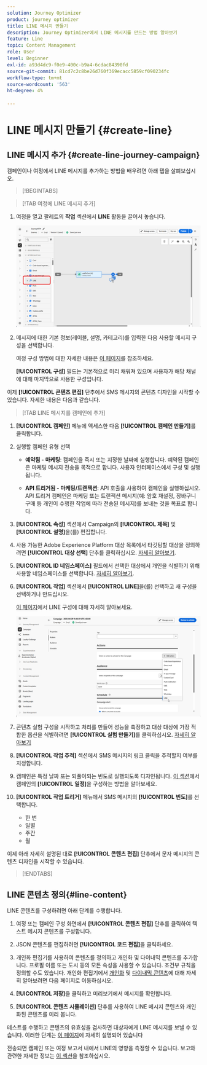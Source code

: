 ```yaml
---
solution: Journey Optimizer
product: journey optimizer
title: LINE 메시지 만들기
description: Journey Optimizer에서 LINE 메시지를 만드는 방법 알아보기
feature: Line
topic: Content Management
role: User
level: Beginner
exl-id: a93d4dc9-f0e9-400c-b9a4-6cdac84390fd
source-git-commit: 81cd7c2c8be26d760f369ecacc5859cf090234fc
workflow-type: tm+mt
source-wordcount: '563'
ht-degree: 4%

---
```


# LINE 메시지 만들기 {#create-line}

## LINE 메시지 추가 {#create-line-journey-campaign}

캠페인이나 여정에서 LINE 메시지를 추가하는 방법을 배우려면 아래 탭을 살펴보십시오.

>[!BEGINTABS]

>[!TAB 여정에 LINE 메시지 추가]

1. 여정을 열고 팔레트의 **작업** 섹션에서 **LINE** 활동을 끌어서 놓습니다.

   ![](assets/jo-line-1.png)

1. 메시지에 대한 기본 정보(레이블, 설명, 카테고리)를 입력한 다음 사용할 메시지 구성을 선택합니다.

   여정 구성 방법에 대한 자세한 내용은 [이 페이지](../building-journeys/journey-gs.md)를 참조하세요.

   **[!UICONTROL 구성]** 필드는 기본적으로 미리 채워져 있으며 사용자가 해당 채널에 대해 마지막으로 사용한 구성입니다.

이제 **[!UICONTROL 콘텐츠 편집]** 단추에서 SMS 메시지의 콘텐츠 디자인을 시작할 수 있습니다. 자세한 내용은 다음과 같습니다.

>[!TAB LINE 메시지를 캠페인에 추가]

1. **[!UICONTROL 캠페인]** 메뉴에 액세스한 다음 **[!UICONTROL 캠페인 만들기]**&#x200B;를 클릭합니다.

1. 실행할 캠페인 유형 선택

   * **예약됨 - 마케팅**: 캠페인을 즉시 또는 지정한 날짜에 실행합니다. 예약된 캠페인은 마케팅 메시지 전송을 목적으로 합니다. 사용자 인터페이스에서 구성 및 실행됩니다.

   * **API 트리거됨 - 마케팅/트랜잭션**: API 호출을 사용하여 캠페인을 실행하십시오. API 트리거 캠페인은 마케팅 또는 트랜잭션 메시지(예: 암호 재설정, 장바구니 구매 등 개인이 수행한 작업에 따라 전송된 메시지)를 보내는 것을 목표로 합니다.

1. **[!UICONTROL 속성]** 섹션에서 Campaign의 **[!UICONTROL 제목]** 및 **[!UICONTROL 설명]**&#x200B;을(를) 편집합니다.

1. 사용 가능한 Adobe Experience Platform 대상 목록에서 타깃팅할 대상을 정의하려면 **[!UICONTROL 대상 선택]** 단추를 클릭하십시오. [자세히 알아보기](../audience/about-audiences.md).

1. **[!UICONTROL ID 네임스페이스]** 필드에서 선택한 대상에서 개인을 식별하기 위해 사용할 네임스페이스를 선택합니다. [자세히 알아보기](../event/about-creating.md#select-the-namespace).

1. **[!UICONTROL 작업]** 섹션에서 **[!UICONTROL LINE]**&#x200B;을(를) 선택하고 새 구성을 선택하거나 만드십시오.

   [이 페이지](line-configuration.md)에서 LINE 구성에 대해 자세히 알아보세요.

   ![](assets/campaign-line-1.png)

1. 콘텐츠 실험 구성을 시작하고 처리를 만들어 성능을 측정하고 대상 대상에 가장 적합한 옵션을 식별하려면 **[!UICONTROL 실험 만들기]**&#x200B;를 클릭하십시오. [자세히 알아보기](../content-management/content-experiment.md)

1. **[!UICONTROL 작업 추적]** 섹션에서 SMS 메시지의 링크 클릭을 추적할지 여부를 지정합니다.

1. 캠페인은 특정 날짜 또는 되풀이되는 빈도로 실행되도록 디자인됩니다. [이 섹션](../campaigns/create-campaign.md#schedule)에서 캠페인의 **[!UICONTROL 일정]**&#x200B;을 구성하는 방법을 알아보세요.

1. **[!UICONTROL 작업 트리거]** 메뉴에서 SMS 메시지의 **[!UICONTROL 빈도]**&#x200B;를 선택합니다.

   * 한 번
   * 일별
   * 주간
   * 월

이제 아래 자세히 설명된 대로 **[!UICONTROL 콘텐츠 편집]** 단추에서 문자 메시지의 콘텐츠 디자인을 시작할 수 있습니다.

>[!ENDTABS]

## LINE 콘텐츠 정의{#line-content}

LINE 콘텐츠를 구성하려면 아래 단계를 수행합니다.

1. 여정 또는 캠페인 구성 화면에서 **[!UICONTROL 콘텐츠 편집]** 단추를 클릭하여 텍스트 메시지 콘텐츠를 구성합니다.

1. JSON 콘텐츠를 편집하려면 **[!UICONTROL 코드 편집]**&#x200B;을 클릭하세요.

1. 개인화 편집기를 사용하여 콘텐츠를 정의하고 개인화 및 다이내믹 콘텐츠를 추가합니다. 프로필 이름 또는 도시 등의 모든 속성을 사용할 수 있습니다. 조건부 규칙을 정의할 수도 있습니다. 개인화 편집기에서 [개인화](../personalization/personalize.md) 및 [다이내믹 콘텐츠](../personalization/get-started-dynamic-content.md)에 대해 자세히 알아보려면 다음 페이지로 이동하십시오.

1. **[!UICONTROL 저장]**&#x200B;을 클릭하고 미리보기에서 메시지를 확인합니다.

1. **[!UICONTROL 콘텐츠 시뮬레이션]** 단추를 사용하여 LINE 메시지 콘텐츠와 개인화된 콘텐츠를 미리 봅니다.

테스트를 수행하고 콘텐츠의 유효성을 검사하면 대상자에게 LINE 메시지를 보낼 수 있습니다. 이러한 단계는 [이 페이지](send-line.md)에 자세히 설명되어 있습니다

전송되면 캠페인 또는 여정 보고서 내에서 LINE의 영향을 측정할 수 있습니다. 보고와 관련한 자세한 정보는 [이 섹션](../reports/campaign-global-report-cja.md)을 참조하십시오.
